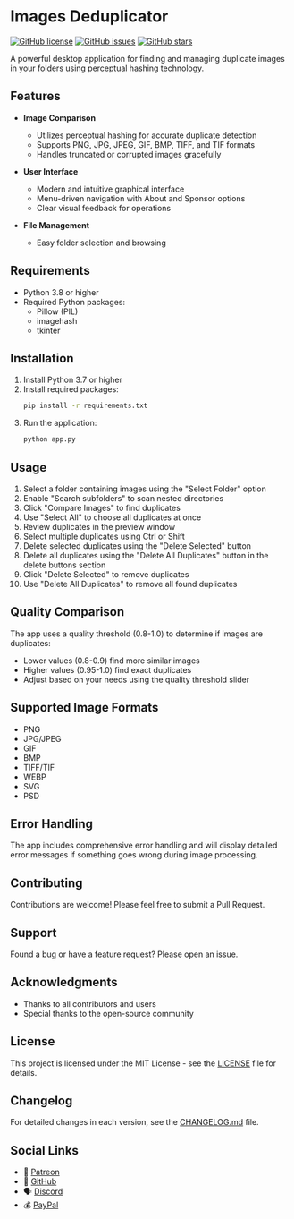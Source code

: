 # Images Deduplicator

[![GitHub license](https://img.shields.io/github/license/Nsfr750/Images-Deduplicator)](https://github.com/Nsfr750/Images-Deduplicator/blob/master/LICENSE)
[![GitHub issues](https://img.shields.io/github/issues/Nsfr750/Images-Deduplicator)](https://github.com/Nsfr750/Images-Deduplicator/issues)
[![GitHub stars](https://img.shields.io/github/stars/Nsfr750/Images-Deduplicator)](https://github.com/Nsfr750/Images-Deduplicator/stargazers)

A powerful desktop application for finding and managing duplicate images in your folders using perceptual hashing technology.

## Features

- **Image Comparison**
  - Utilizes perceptual hashing for accurate duplicate detection
  - Supports PNG, JPG, JPEG, GIF, BMP, TIFF, and TIF formats
  - Handles truncated or corrupted images gracefully

- **User Interface**
  - Modern and intuitive graphical interface
  - Menu-driven navigation with About and Sponsor options
  - Clear visual feedback for operations

- **File Management**
  - Easy folder selection and browsing

## Requirements

- Python 3.8 or higher
- Required Python packages:
  - Pillow (PIL)
  - imagehash
  - tkinter

## Installation

1. Install Python 3.7 or higher
2. Install required packages:
   ```bash
   pip install -r requirements.txt
   ```
3. Run the application:
   ```bash
   python app.py
   ```

## Usage

1. Select a folder containing images using the "Select Folder" option
2. Enable "Search subfolders" to scan nested directories
3. Click "Compare Images" to find duplicates
4. Use "Select All" to choose all duplicates at once
5. Review duplicates in the preview window
6. Select multiple duplicates using Ctrl or Shift
7. Delete selected duplicates using the "Delete Selected" button
8. Delete all duplicates using the "Delete All Duplicates" button in the delete buttons section
7. Click "Delete Selected" to remove duplicates
8. Use "Delete All Duplicates" to remove all found duplicates

## Quality Comparison

The app uses a quality threshold (0.8-1.0) to determine if images are duplicates:
- Lower values (0.8-0.9) find more similar images
- Higher values (0.95-1.0) find exact duplicates
- Adjust based on your needs using the quality threshold slider

## Supported Image Formats

- PNG
- JPG/JPEG
- GIF
- BMP
- TIFF/TIF
- WEBP
- SVG
- PSD

## Error Handling

The app includes comprehensive error handling and will display detailed error messages if something goes wrong during image processing.

## Contributing

Contributions are welcome! Please feel free to submit a Pull Request.

## Support

Found a bug or have a feature request? Please open an issue.

## Acknowledgments

- Thanks to all contributors and users
- Special thanks to the open-source community

## License

This project is licensed under the MIT License - see the [LICENSE](LICENSE) file for details.

## Changelog

For detailed changes in each version, see the [CHANGELOG.md](CHANGELOG.md) file.

## Social Links

- 🎯 [Patreon](https://www.patreon.com/Nsfr750)
- 🐙 [GitHub](https://github.com/Nsfr750)
- 🗣️ [Discord](https://discord.gg/q5Pcgrju)
- 💰 [PayPal](https://paypal.me/3dmega)
